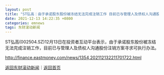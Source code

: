```yaml
---
layout: post
title: "ST弘高：由于承诺股东股份被冻结无法完成注销工作 目前已与管理人及债权人沟通股份注销方案寻求可执行办法"
date: 2021-12-13 14:22:35 +0800
categories: emnews
tags: 东财滚动新闻
---
```


ST弘高(002504.SZ)12月13日在投资者互动平台表示，由于承诺股东股份被冻结无法完成注销工作，目前已与管理人及债权人沟通股份注销方案寻求可执行办法。

<http://finance.eastmoney.com/news/1354,202112132211701722.html>

[返回东财滚动新闻](//finews.withounder.com/emnews/)｜[返回首页](//finews.withounder.com/)